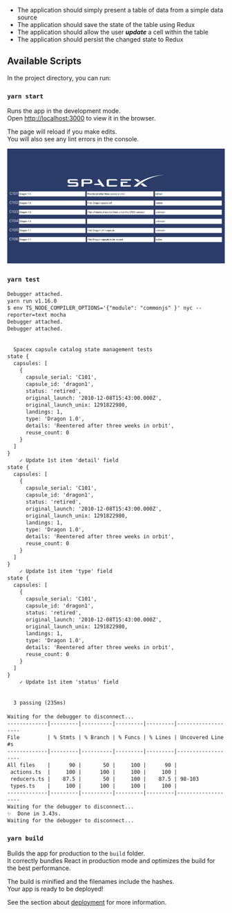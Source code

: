 

- The application should simply present a table of data from a simple data source 
- The application should save the state of the table using Redux
- The application should allow the user ***update*** a cell within the table
- The application should persist the changed state to Redux
## Available Scripts

In the project directory, you can run:

### `yarn start`

Runs the app in the development mode.\
Open [http://localhost:3000](http://localhost:3000) to view it in the browser.

The page will reload if you make edits.\
You will also see any lint errors in the console.

![image info](./docs/screen.png)

### `yarn test`

```
Debugger attached.
yarn run v1.16.0
$ env TS_NODE_COMPILER_OPTIONS='{"module": "commonjs" }' nyc --reporter=text mocha
Debugger attached.
Debugger attached.


  Spacex capsule catalog state management tests
state {
  capsules: [
    {
      capsule_serial: 'C101',
      capsule_id: 'dragon1',
      status: 'retired',
      original_launch: '2010-12-08T15:43:00.000Z',
      original_launch_unix: 1291822980,
      landings: 1,
      type: 'Dragon 1.0',
      details: 'Reentered after three weeks in orbit',
      reuse_count: 0
    }
  ]
}
    ✓ Update 1st item 'detail' field
state {
  capsules: [
    {
      capsule_serial: 'C101',
      capsule_id: 'dragon1',
      status: 'retired',
      original_launch: '2010-12-08T15:43:00.000Z',
      original_launch_unix: 1291822980,
      landings: 1,
      type: 'Dragon 1.0',
      details: 'Reentered after three weeks in orbit',
      reuse_count: 0
    }
  ]
}
    ✓ Update 1st item 'type' field
state {
  capsules: [
    {
      capsule_serial: 'C101',
      capsule_id: 'dragon1',
      status: 'retired',
      original_launch: '2010-12-08T15:43:00.000Z',
      original_launch_unix: 1291822980,
      landings: 1,
      type: 'Dragon 1.0',
      details: 'Reentered after three weeks in orbit',
      reuse_count: 0
    }
  ]
}
    ✓ Update 1st item 'status' field


  3 passing (235ms)

Waiting for the debugger to disconnect...
-------------|---------|----------|---------|---------|-------------------
File         | % Stmts | % Branch | % Funcs | % Lines | Uncovered Line #s 
-------------|---------|----------|---------|---------|-------------------
All files    |      90 |       50 |     100 |      90 |                   
 actions.ts  |     100 |      100 |     100 |     100 |                   
 reducers.ts |    87.5 |       50 |     100 |    87.5 | 98-103            
 types.ts    |     100 |      100 |     100 |     100 |                   
-------------|---------|----------|---------|---------|-------------------
Waiting for the debugger to disconnect...
✨  Done in 3.43s.
Waiting for the debugger to disconnect...
```

### `yarn build`

Builds the app for production to the `build` folder.\
It correctly bundles React in production mode and optimizes the build for the best performance.

The build is minified and the filenames include the hashes.\
Your app is ready to be deployed!

See the section about [deployment](https://facebook.github.io/create-react-app/docs/deployment) for more information.
